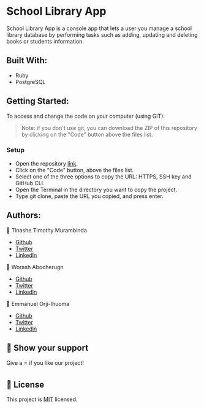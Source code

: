 # School Library App

School Library App is a console app that lets a user you manage a school library database by performing tasks such as adding, updating and deleting books or students information.

## Built With:
- Ruby
- PostgreSQL
  
## Getting Started:
To access and change the code on your computer (using GIT):
> Note: if you don't use git, you can download the ZIP of this repository by clicking on the "Code" button above the files list.

### Setup
- Open the repository [link](https://github.com/Draxeytina/school-library).
- Click on the "Code" button, above the files list.
- Select one of the three options to copy the URL: HTTPS, SSH key and GitHub CLI.
- Open the Terminal in the directory you want to copy the project.
- Type git clone, paste the URL you copied, and press enter.

## Authors:

:bust_in_silhouette: Tinashe Timothy Murambinda
* <a href="https://github.com/Draxeytina/">Github</a>
* <a href="https://twitter.com/tinamura2">Twitter</a>
* <a href="https://www.linkedin.com/in/timothy-tinashe-murambinda/">LinkedIn</a>

:bust_in_silhouette: Worash Abocherugn
* <a href="https://github.com/worashf?">Github</a>
* <a href="https://twitter.com/tinamura2">Twitter</a>
* <a href="https://www.linkedin.com/in/timothy-tinashe-murambinda/">LinkedIn</a>

:bust_in_silhouette: Emmanuel Orji-Ihuoma
* <a href="https://github.com/emmiiorji/">Github</a>
* <a href="https://twitter.com/emmiiorji">Twitter</a>
* <a href="https://www.linkedin.com/in/orji-emmanuel/">LinkedIn</a>


## :star2: Show your support
Give a :star: if you like our project!

## :pencil: License
This project is [MIT](https://github.com/Draxeytina/school-library/LICENSE) licensed.
